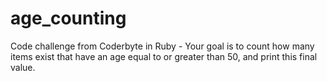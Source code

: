 # age_counting
Code challenge from Coderbyte in Ruby - Your goal is to count how many items exist that have an age equal to or greater than 50, and print this final value.


